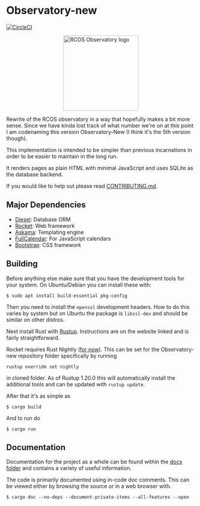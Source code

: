 # Observatory-new

[![CircleCI](https://circleci.com/gh/rcos/observatory-new.svg?style=svg)](https://circleci.com/gh/rcos/observatory-new)

<img src="./logo.svg" alt="RCOS Observatory logo" width="200px" style="display:block;margin:auto;"/>

Rewrite of the RCOS observatory in a way that hopefully makes a bit more sense.
Since we have kinda lost track of what number we're on at this point I am
codenaming this version Observatory-New (I think it's the 5th version though).

This implementation is intended to be simpler than previous incarnations in
order to be easier to maintain in the long run.

It renders pages as plain HTML with minimal JavaScript and uses SQLite
as the database backend.

If you would like to help out please read [CONTRIBUTING.md](./CONTRIBUTING.md).

## Major Dependencies

- [Diesel](https://diesel.rs): Database ORM
- [Rocket](https://rocket.rs): Web framework
- [Askama](https://github.com/djc/askama): Templating engine
- [FullCalendar](https://fullcalendar.io/): For JavaScript calendars
- [Bootstrap](https://getbootstrap.com): CSS framework

## Building

Before anything else make sure that you have the development tools for your
system. On Ubuntu/Debian you can install these with:

```
$ sudo apt install build-essential pkg-config
```

Then you need to install the `openssl` development headers.
How to do this varies by system but on Ubuntu the package is
`libssl-dev` and should be similar on other distros.

Next install Rust with [Rustup](https://rustup.rs). Instructions are on the
website linked and is fairly straightforward.

Rocket requires Rust Nightly ([for now](https://github.com/SergioBenitez/Rocket/issues/19)).
This can be set for the Observatory-new repository folder specifically by running
```
rustup override set nightly
```
in cloned folder.
As of Rustup 1.20.0 this will automatically install the additional tools and can be updated
with `rustup update`.

After that it's as simple as
```
$ cargo build
```

And to run do
```
$ cargo run
```

## Documentation

Documentation for the project as a whole can be found within the
[docs folder](./docs) and contains a variety of useful information.

The code is primarily documented using in-code doc comments.
This can be viewed either by browsing the source or in a web browser with.
```
$ cargo doc --no-deps --document-private-items --all-features --open
```
